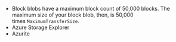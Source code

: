 - Block blobs have a maximum block count of 50,000 blocks. The maximum size of your block blob, then, is 50,000 times `MaximumTransferSize`.
- Azure Storage Explorer
- Azurite